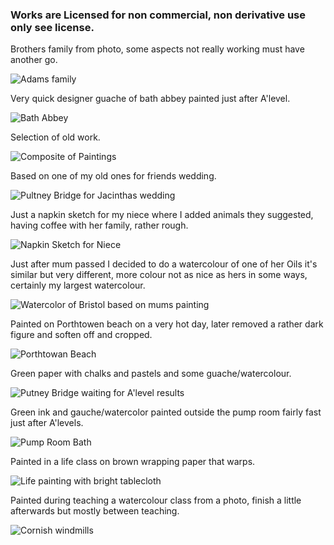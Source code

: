 ### Works are Licensed for non commercial, non derivative use only see license.

Brothers family from photo, some aspects not really working must have another go.

![Adams family](https://nanjizal.github.io/paintings/assets/adamsFamily.jpg)

Very quick designer guache of bath abbey painted just after A'level.

![Bath Abbey](https://nanjizal.github.io/paintings/assets/bathAbbey.jpg)

Selection of old work.

![Composite of Paintings](https://nanjizal.github.io/paintings/assets/composite.jpg)

Based on one of my old ones for friends wedding.

![Pultney Bridge for Jacinthas wedding](https://nanjizal.github.io/paintings/assets/jacinthasWeddingPultneyBridge.jpg)

Just a napkin sketch for my niece where I added animals they suggested, having coffee with her family, rather rough.

![Napkin Sketch for Niece](https://nanjizal.github.io/paintings/assets/napkinSketchforNiece.jpg)

Just after mum passed I decided to do a watercolour of one of her Oils it's similar but very different, more colour not as nice as hers in some ways, certainly my largest watercolour.

![Watercolor of Bristol based on mums painting](https://nanjizal.github.io/paintings/assets/paintingBristol.jpg)

Painted on Porthtowen beach on a very hot day, later removed a rather dark figure and soften off and cropped.

![Porthtowan Beach](https://nanjizal.github.io/paintings/assets/porthtowanBeach.jpg)

Green paper with chalks and pastels and some guache/watercolour.

![Putney Bridge waiting for A'level results](https://nanjizal.github.io/paintings/assets/pultneyBridgeAfterAlevels.jpg)

Green ink and gauche/watercolor painted outside the pump room fairly fast just after A'levels.

![Pump Room Bath](https://nanjizal.github.io/paintings/assets/pumpRoomBath.jpg)

Painted in a life class on brown wrapping paper that warps.

![Life painting with bright tablecloth](https://nanjizal.github.io/paintings/assets/tablecloth.jpg)

Painted during teaching a watercolour class from a photo, finish a little afterwards but mostly between teaching.

![Cornish windmills](https://nanjizal.github.io/paintings/assets/cornishWindmills.jpg)
